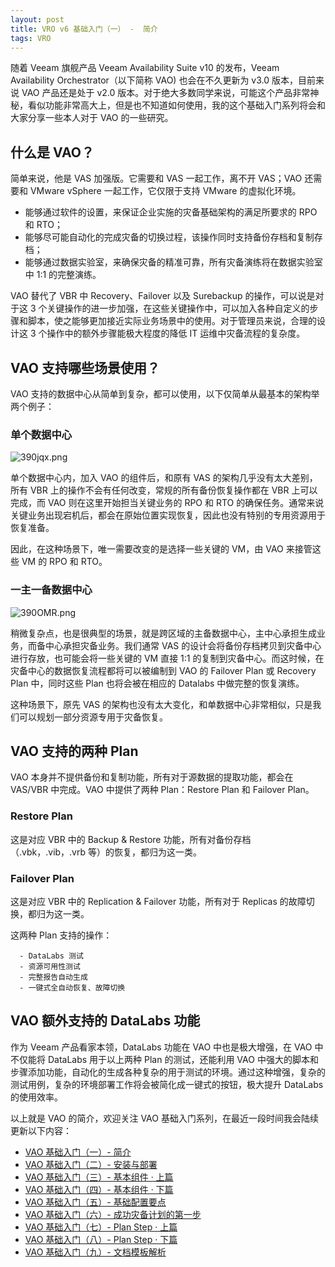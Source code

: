 ```yaml
---
layout: post
title: VRO v6 基础入门（一） -  简介
tags: VRO
---
```


随着 Veeam 旗舰产品 Veeam Availability Suite v10 的发布，Veeam Availability Orchestrator（以下简称 VAO) 也会在不久更新为 v3.0 版本，目前来说 VAO 产品还是处于 v2.0 版本。对于绝大多数同学来说，可能这个产品非常神秘，看似功能非常高大上，但是也不知道如何使用，我的这个基础入门系列将会和大家分享一些本人对于 VAO 的一些研究。

## 什么是 VAO？

简单来说，他是 VAS 加强版。它需要和 VAS 一起工作，离不开 VAS；VAO 还需要和 VMware vSphere 一起工作，它仅限于支持 VMware 的虚拟化环境。

 - 能够通过软件的设置，来保证企业实施的灾备基础架构的满足所要求的 RPO 和 RTO；
 - 能够尽可能自动化的完成灾备的切换过程，该操作同时支持备份存档和复制存档；
 - 能够通过数据实验室，来确保灾备的精准可靠，所有灾备演练将在数据实验室中 1:1 的完整演练。

VAO 替代了 VBR 中 Recovery、Failover 以及 Surebackup 的操作，可以说是对于这 3 个关键操作的进一步加强，在这些关键操作中，可以加入各种自定义的步骤和脚本，使之能够更加接近实际业务场景中的使用。对于管理员来说，合理的设计这 3 个操作中的额外步骤能极大程度的降低 IT 运维中灾备流程的复杂度。

## VAO 支持哪些场景使用？

VAO 支持的数据中心从简单到复杂，都可以使用，以下仅简单从最基本的架构举两个例子：

### 单个数据中心

![390jqx.png](https://s2.ax1x.com/2020/02/16/390jqx.png)

单个数据中心内，加入 VAO 的组件后，和原有 VAS 的架构几乎没有太大差别，所有 VBR 上的操作不会有任何改变，常规的所有备份恢复操作都在 VBR 上可以完成，而 VAO 则在这里开始担当关键业务的 RPO 和 RTO 的确保任务。通常来说关键业务出现宕机后，都会在原始位置实现恢复，因此也没有特别的专用资源用于恢复准备。

因此，在这种场景下，唯一需要改变的是选择一些关键的 VM，由 VAO 来接管这些 VM 的 RPO 和 RTO。

### 一主一备数据中心

![390OMR.png](https://s2.ax1x.com/2020/02/16/390OMR.png)

稍微复杂点，也是很典型的场景，就是跨区域的主备数据中心，主中心承担生成业务，而备中心承担灾备业务。我们通常 VAS 的设计会将备份存档拷贝到灾备中心进行存放，也可能会将一些关键的 VM 直接 1:1 的复制到灾备中心。而这时候，在灾备中心的数据恢复流程都将可以被编制到 VAO 的 Failover Plan 或 Recovery Plan 中，同时这些 Plan 也将会被在相应的 Datalabs 中做完整的恢复演练。

这种场景下，原先 VAS 的架构也没有太大变化，和单数据中心非常相似，只是我们可以规划一部分资源专用于灾备恢复。

## VAO 支持的两种 Plan

VAO 本身并不提供备份和复制功能，所有对于源数据的提取功能，都会在 VAS/VBR 中完成。VAO 中提供了两种 Plan：Restore Plan 和 Failover Plan。

### Restore Plan

这是对应 VBR 中的 Backup & Restore 功能，所有对备份存档（.vbk，.vib，.vrb 等）的恢复，都归为这一类。

### Failover Plan

这是对应 VBR 中的 Replication & Failover 功能，所有对于 Replicas 的故障切换，都归为这一类。

这两种 Plan 支持的操作：

```
  - DataLabs 测试
  - 资源可用性测试
  - 完整报告自动生成
  - 一键式全自动恢复、故障切换
```

## VAO 额外支持的 DataLabs 功能

作为 Veeam 产品看家本领，DataLabs 功能在 VAO 中也是极大增强，在 VAO 中不仅能将 DataLabs 用于以上两种 Plan 的测试，还能利用 VAO 中强大的脚本和步骤添加功能，自动化的生成各种复杂的用于测试的环境。通过这种增强，复杂的测试用例，复杂的环境部署工作将会被简化成一键式的按钮，极大提升 DataLabs 的使用效率。

以上就是 VAO 的简介，欢迎关注 VAO 基础入门系列，在最近一段时间我会陆续更新以下内容：

- [VAO 基础入门（一）-  简介](https://blog.backupnext.cloud/_posts/2020-02-17-VAO-Guide-01/)
- [VAO 基础入门（二）-  安装与部署](https://blog.backupnext.cloud/_posts/2020-02-18-VAO-Guide-02/)
- [VAO 基础入门（三）-  基本组件 · 上篇](https://blog.backupnext.cloud/_posts/2020-02-19-VAO-Guide-03/)
- [VAO 基础入门（四）-  基本组件 · 下篇](https://blog.backupnext.cloud/_posts/2020-02-20-VAO-Guide-04/)
- [VAO 基础入门（五）-  基础配置要点](https://blog.backupnext.cloud/_posts/2020-02-21-VAO-Guide-05/)
- [VAO 基础入门（六）-  成功灾备计划的第一步](https://blog.backupnext.cloud/_posts/2020-02-25-VAO-Guide-06/)
- [VAO 基础入门（七）-  Plan Step  · 上篇](https://blog.backupnext.cloud/_posts/2020-02-27-VAO-Guide-07/)
- [VAO 基础入门（八）-  Plan Step  · 下篇](https://blog.backupnext.cloud/_posts/2020-02-28-VAO-Guide-08/)
- [VAO 基础入门（九）-  文档模板解析](https://blog.backupnext.cloud/_posts/2020-03-02-VAO-Guide-09/)